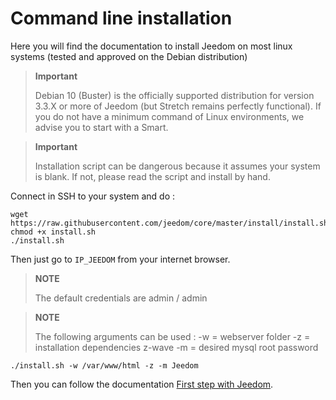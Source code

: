 # Command line installation

Here you will find the documentation to install Jeedom on most linux systems (tested and approved on the Debian distribution)

> **Important**
>
> Debian 10 (Buster) is the officially supported distribution for version 3.3.X or more of Jeedom (but Stretch remains perfectly functional). If you do not have a minimum command of Linux environments, we advise you to start with a Smart.

> **Important**
>
> Installation script can be dangerous because it assumes your system is blank. If not, please read the script and install by hand.

Connect in SSH to your system and do :

````
wget https://raw.githubusercontent.com/jeedom/core/master/install/install.sh
chmod +x install.sh
./install.sh
````

Then just go to ``IP_JEEDOM`` from your internet browser.

> **NOTE**
>
> The default credentials are admin / admin

> **NOTE**
>
> The following arguments can be used : -w = webserver folder -z = installation dependencies z-wave -m = desired mysql root password

````
./install.sh -w /var/www/html -z -m Jeedom
````

Then you can follow the documentation [First step with Jeedom](https://doc.jeedom.com/en_US/premiers-pas/index).
